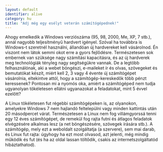 ```yaml
---
layout: default
identifier: alive
category: hu
title: "Adj még egy esélyt veterán számítógépednek!"
---
```


Ahogy emelkedik a Windows verziószáma (95, 98, 2000, Me, XP, 7 stb.), annál nagyobb teljesítményű hardvert igényel. Szóval ha továbbra is Windows-t szeretnél használni, állandóan új hardvereket kell vásárolnod. Én viszont nem látok semmi okot erre a gyors fejlődésre. Természetesen sok embernek van szüksége nagy számítási kapacitásra, és az új hardverek meg technológiák tényleg nagy segítségükre vannak. De a legtöbb felhasználónak, aki a webet böngészi, e-maileket ír és olvas, szövegeket és bemutatókat készít, miért kell 2, 3 vagy 4 évente új számítógépet vásárolnia, eltekintve attól, hogy a számítógép-kereskedők több pénzt keressenek? Pontosan mi a nyomós oka, amiért a számítógéped nem tudja ugyanolyan tökéletesen ellátni ugyanazokat a feladatokat, mint 5 évvel ezelőtt?

A Linux tökéletesen fut régebbi számítógépeken is, az olyanokon, amelyekre Windows 7 nem hajlandó feltelepülni vagy minden kattintás után 20 másodpercet várat. Természetesen a Linux nem fog villámgyorssá tenni egy 12 éves számítógépet, de remekül fog rajta futni és átlagos feladatok elvégzésére alkalmas lesz (a net böngészésére, szövegek írására stb.). A számítógép, mely ezt a weboldalt szolgáltatja (a szervere), sem mai darab, és Linux fut rajta: úgyhogy ha ezt most olvasod, azt jelenti, még mindig működik és fut (és ha az oldal lassan töltődik, csakis az internetszolgáltatód hibáztathatod).





